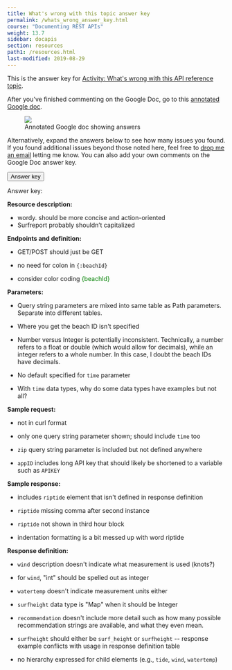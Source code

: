 ```yaml
---
title: What's wrong with this topic answer key
permalink: /whats_wrong_answer_key.html
course: "Documenting REST APIs"
weight: 13.7
sidebar: docapis
section: resources
path1: /resources.html
last-modified: 2019-08-29
---
```


This is the answer key for [Activity: What's wrong with this API reference topic](docapis_api_whats_wrong_activity.html).

After you've finished commenting on the Google Doc, go to this [annotated Google doc](https://idratherbewriting.site/whats-wrong-api-answer-key).

<figure><a target="_blank" class="noCrossRef" href="http://idratherbewriting.site/whats-wrong-api-answer-key"><img style="max-width: 300px" src="{{site.media}}/annotatedgoogledoc.png" /></a><figcaption>Annotated Google doc showing answers</figcaption></figure>

Alternatively, expand the answers below to see how many issues you found. If you found additional issues beyond those noted here, feel free to [drop me an email](contact.html) letting me know. You can also add your own comments on the Google Doc answer key.

<button class="btn btn-danger" type="button" data-toggle="collapse" data-target="#answerkey" aria-expanded="false" aria-controls="collapseExample">
Answer key
</button>
<div class="collapse" id="answerkey">
<div class="card card-body" markdown="block">

Answer key:

**Resource description:**

- wordy. should be more concise and action-oriented
- Surfreport probably shouldn’t capitalized

**Endpoints and definition:**

- GET/POST should just be GET

- no need for colon in `{:beachId}`

- consider color coding <span style="color: green">{beachId}</span>

**Parameters:**

- Query string parameters are mixed into same table as Path parameters. Separate into different tables.

- Where you get the beach ID isn't specified

- Number versus Integer is potentially inconsistent. Technically, a number refers to a float or double (which would allow for decimals), while an integer refers to a whole number. In this case, I doubt the beach IDs have decimals.

- No default specified for `time` parameter

- With `time` data types, why do some data types have examples but not all?

**Sample request:**

- not in curl format

- only one query string parameter shown; should include `time` too

- `zip` query string parameter is included but not defined anywhere

- `appID` includes long API key that should likely be shortened to a variable such as `APIKEY`

**Sample response:**

- includes `riptide` element that isn't defined in response definition

- `riptide` missing comma after second instance

- `riptide` not shown in third hour block

- indentation formatting is a bit messed up with word riptide

**Response definition:**

- `wind` description doesn't indicate what measurement is used (knots?)

- for `wind`, "int" should be spelled out as integer

- `watertemp` doesn't indicate measurement units either

- `surfheight` data type is "Map" when it should be Integer

- `recommendation` doesn't include more detail such as how many possible recommendation strings are available, and what they even mean.

- `surfheight` should either be `surf_height` or `surfheight` -- response example conflicts with usage in response definition table

- no hierarchy expressed for child elements (e.g., `tide`, `wind`, `watertemp`)

</div>
</div>
